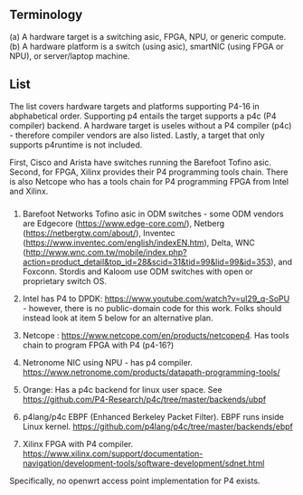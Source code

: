 ## Terminology 

(a) A hardware target is a switching asic, FPGA, NPU, or generic compute.  
(b) A hardware platform is a switch (using asic), smartNIC (using FPGA or NPU), or server/laptop machine. 

## List
The list covers hardware targets and platforms supporting P4-16 in abphabetical order.  Supporting p4 entails the target supports a p4c (P4 compiler) backend.  A hardware target is useles without a P4 compiler (p4c) - therefore compiler vendors are also listed.  Lastly, a target that only supports p4runtime is not included.

First, Cisco and Arista have switches running the Barefoot Tofino asic.  Second, for FPGA, Xilinx provides their P4 programming tools chain.  There is also Netcope who has a tools chain for P4 programming FPGA from Intel and Xilinx.

###
1. Barefoot Networks Tofino asic in ODM switches - some ODM vendors are Edgecore (https://www.edge-core.com/), Netberg (https://netbergtw.com/about/), Inventec (https://www.inventec.com/english/indexEN.htm), Delta, WNC (http://www.wnc.com.tw/mobile/index.php?action=product_detail&top_id=28&scid=31&tid=99&lid=99&id=353), and Foxconn.  Stordis and Kaloom use ODM switches with open or proprietary switch OS. 

2. Intel has P4 to DPDK: https://www.youtube.com/watch?v=uI29_q-SoPU - however, there is no public-domain code for this work.  Folks should
   instead look at item 5 below for an alternative plan.

3. Netcope : https://www.netcope.com/en/products/netcopep4.  Has tools chain to program FPGA with P4 (p4-16?)

4. Netronome NIC using NPU - has p4 compiler.  https://www.netronome.com/products/datapath-programming-tools/

5. Orange: Has a p4c backend for linux user space.  See https://github.com/P4-Research/p4c/tree/master/backends/ubpf

6. p4lang/p4c EBPF (Enhanced Berkeley Packet Filter).  EBPF runs inside Linux kernel.  https://github.com/p4lang/p4c/tree/master/backends/ebpf

7. Xilinx FPGA with P4 compiler.  https://www.xilinx.com/support/documentation-navigation/development-tools/software-development/sdnet.html



Specifically, no openwrt access point implementation for P4 exists.
 
